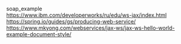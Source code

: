 soap_example  
https://www.ibm.com/developerworks/ru/edu/ws-jax/index.html  
https://spring.io/guides/gs/producing-web-service/  
https://www.mkyong.com/webservices/jax-ws/jax-ws-hello-world-example-document-style/  
